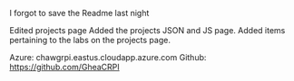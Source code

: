 I forgot to save the Readme last night

Edited projects page
Added the projects JSON and JS page.
Added items pertaining to the labs on the projects page.

Azure: chawgrpi.eastus.cloudapp.azure.com
Github: https://github.com/GheaCRPI
